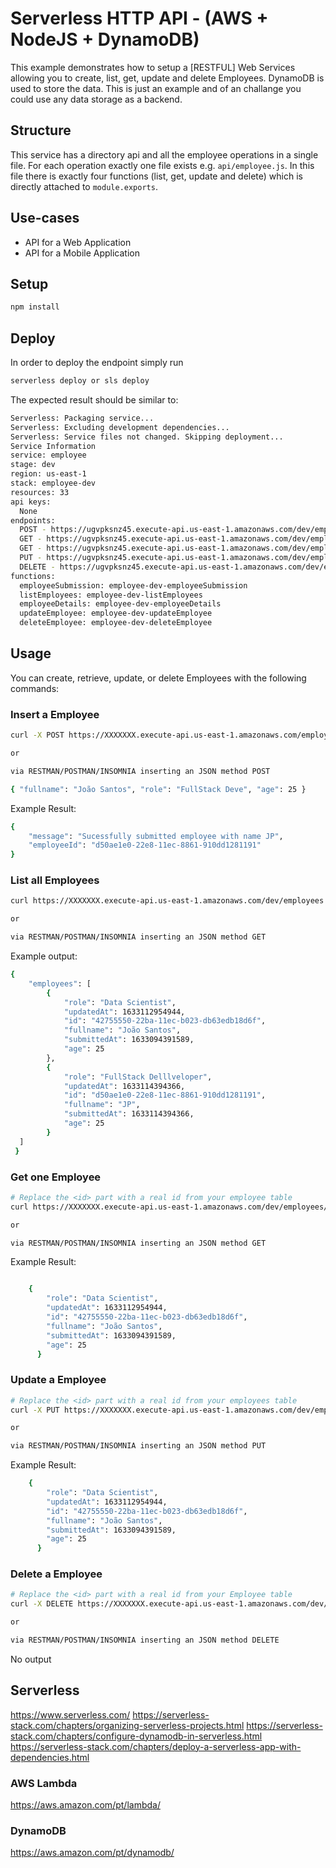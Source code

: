 <!--
title: 'AWS Serverless HTTP API example in NodeJS'
description: 'This example demonstrates how to setup an HTTP API allowing you to create, list, get, update and delete Employees. DynamoDB is used to store the data.'
layout: Doc
platform: AWS
language: nodeJS
authorLink: 'https://github.com/jsantoos'
authorName: 'João Santos'
-->
# Serverless HTTP API - (AWS + NodeJS + DynamoDB)

This example demonstrates how to setup a [RESTFUL] Web Services allowing you to create, list, get, update and delete Employees. DynamoDB is used to store the data. This is just an example and of an challange you could use any data storage as a backend.

## Structure

This service has a directory api and all the employee operations in a single file. For each operation exactly one file exists e.g. `api/employee.js`. In this file there is exactly four functions (list, get, update and delete) which is directly attached to `module.exports`.

## Use-cases

- API for a Web Application
- API for a Mobile Application

## Setup

```bash
npm install
```

## Deploy

In order to deploy the endpoint simply run

```bash
serverless deploy or sls deploy
```

The expected result should be similar to:

```bash
Serverless: Packaging service...
Serverless: Excluding development dependencies...
Serverless: Service files not changed. Skipping deployment...
Service Information
service: employee
stage: dev
region: us-east-1
stack: employee-dev
resources: 33
api keys:
  None
endpoints:
  POST - https://ugvpksnz45.execute-api.us-east-1.amazonaws.com/dev/employees
  GET - https://ugvpksnz45.execute-api.us-east-1.amazonaws.com/dev/employees
  GET - https://ugvpksnz45.execute-api.us-east-1.amazonaws.com/dev/employees/{id}
  PUT - https://ugvpksnz45.execute-api.us-east-1.amazonaws.com/dev/employees/{id}
  DELETE - https://ugvpksnz45.execute-api.us-east-1.amazonaws.com/dev/employees/{id}
functions:
  employeeSubmission: employee-dev-employeeSubmission
  listEmployees: employee-dev-listEmployees
  employeeDetails: employee-dev-employeeDetails
  updateEmployee: employee-dev-updateEmployee
  deleteEmployee: employee-dev-deleteEmployee
```

## Usage

You can create, retrieve, update, or delete Employees with the following commands:

### Insert a Employee

```bash
curl -X POST https://XXXXXXX.execute-api.us-east-1.amazonaws.com/employees --data '{ "fullname": "João Santos", "role": "FullStack Deve", "age": 25 }'

or 

via RESTMAN/POSTMAN/INSOMNIA inserting an JSON method POST

{ "fullname": "João Santos", "role": "FullStack Deve", "age": 25 }

```

Example Result:
```bash
{
    "message": "Sucessfully submitted employee with name JP",
    "employeeId": "d50ae1e0-22e8-11ec-8861-910dd1281191"
}
```

### List all Employees

```bash
curl https://XXXXXXX.execute-api.us-east-1.amazonaws.com/dev/employees

or

via RESTMAN/POSTMAN/INSOMNIA inserting an JSON method GET


```

Example output:
```bash
{
    "employees": [
        {
            "role": "Data Scientist",
            "updatedAt": 1633112954944,
            "id": "42755550-22ba-11ec-b023-db63edb18d6f",
            "fullname": "João Santos",
            "submittedAt": 1633094391589,
            "age": 25
        },
        {
            "role": "FullStack Delllveloper",
            "updatedAt": 1633114394366,
            "id": "d50ae1e0-22e8-11ec-8861-910dd1281191",
            "fullname": "JP",
            "submittedAt": 1633114394366,
            "age": 25
        }
  ]
 }
 ```
 
### Get one Employee

```bash
# Replace the <id> part with a real id from your employee table
curl https://XXXXXXX.execute-api.us-east-1.amazonaws.com/dev/employees/<id>

or

via RESTMAN/POSTMAN/INSOMNIA inserting an JSON method GET

```

Example Result:
```bash

    {
        "role": "Data Scientist",
        "updatedAt": 1633112954944,
        "id": "42755550-22ba-11ec-b023-db63edb18d6f",
        "fullname": "João Santos",
        "submittedAt": 1633094391589,
        "age": 25
      }
```

### Update a Employee

```bash
# Replace the <id> part with a real id from your employees table
curl -X PUT https://XXXXXXX.execute-api.us-east-1.amazonaws.com/dev/employee/<id> --data '{ "fullname": "João Souza", "role": "Machine Learning", "age": 26 }'

or

via RESTMAN/POSTMAN/INSOMNIA inserting an JSON method PUT

```

Example Result:
```bash
    {
        "role": "Data Scientist",
        "updatedAt": 1633112954944,
        "id": "42755550-22ba-11ec-b023-db63edb18d6f",
        "fullname": "João Santos",
        "submittedAt": 1633094391589,
        "age": 25
      }
```
### Delete a Employee

```bash
# Replace the <id> part with a real id from your Employee table
curl -X DELETE https://XXXXXXX.execute-api.us-east-1.amazonaws.com/dev/employees/<id>

or

via RESTMAN/POSTMAN/INSOMNIA inserting an JSON method DELETE

```

No output

## Serverless

https://www.serverless.com/
https://serverless-stack.com/chapters/organizing-serverless-projects.html
https://serverless-stack.com/chapters/configure-dynamodb-in-serverless.html
https://serverless-stack.com/chapters/deploy-a-serverless-app-with-dependencies.html

### AWS Lambda

https://aws.amazon.com/pt/lambda/

### DynamoDB
https://aws.amazon.com/pt/dynamodb/
